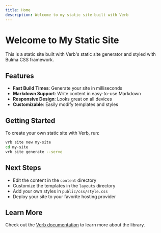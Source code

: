 ```yaml
---
title: Home
description: Welcome to my static site built with Verb
---
```


# Welcome to My Static Site

This is a static site built with Verb's static site generator and styled with Bulma CSS framework.

## Features

- **Fast Build Times**: Generate your site in milliseconds
- **Markdown Support**: Write content in easy-to-use Markdown
- **Responsive Design**: Looks great on all devices
- **Customizable**: Easily modify templates and styles

## Getting Started

To create your own static site with Verb, run:

```bash
vrb site new my-site
cd my-site
vrb site generate --serve
```

## Next Steps

- Edit the content in the `content` directory
- Customize the templates in the `layouts` directory
- Add your own styles in `public/css/style.css`
- Deploy your site to your favorite hosting provider

## Learn More

Check out the [Verb documentation](https://github.com/wess/verb) to learn more about the library.